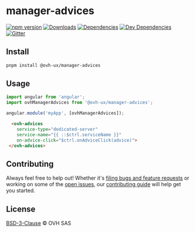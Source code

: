 # manager-advices

[![npm version](https://badgen.net/npm/v/@ovh-ux/manager-advices)](https://www.npmjs.com/package/@ovh-ux/manager-advices) [![Downloads](https://badgen.net/npm/dt/@ovh-ux/manager-advices)](https://npmjs.com/package/@ovh-ux/manager-advices) [![Dependencies](https://badgen.net/david/dep/ovh-ux/manager/packages/manager/modules/sms)](https://npmjs.com/package/@ovh-ux/manager-advices?activeTab=dependencies) [![Dev Dependencies](https://badgen.net/david/dev/ovh-ux/manager/packages/manager/modules/sms)](https://npmjs.com/package/@ovh-ux/manager-advices?activeTab=dependencies) [![Gitter](https://badgen.net/badge/gitter/ovh-ux/blue?icon=gitter)](https://gitter.im/ovh/ux)

## Install

```sh
pnpm install @ovh-ux/manager-advices
```

## Usage

```js
import angular from 'angular';
import ovhManagerAdvices from '@ovh-ux/manager-advices';

angular.module('myApp', [ovhManagerAdvices]);
```

```html
  <ovh-advices
    service-type="dedicated-server"
    service-name="{{ ::$ctrl.serviceName }}"
    on-advice-click="$ctrl.onAdviceClick(advice)">
 </ovh-advices>
```

## Contributing

Always feel free to help out! Whether it's [filing bugs and feature requests](https://github.com/ovh/manager/issues/new) or working on some of the [open issues](https://github.com/ovh/manager/issues), our [contributing guide](https://github.com/ovh/manager/blob/master/CONTRIBUTING.md) will help get you started.

## License

[BSD-3-Clause](LICENSE) © OVH SAS
